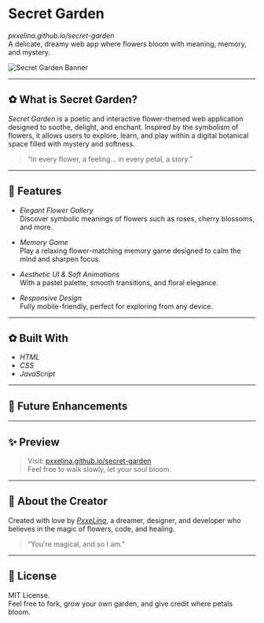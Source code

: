 # Secret Garden  
*pxxelina.github.io/secret-garden*  
A delicate, dreamy web app where flowers bloom with meaning, memory, and mystery.

![Secret Garden Banner](https://img.shields.io/badge/Welcome%20to%20my%20Garden-%F0%9F%8C%B8-pink)

---

## ✿ What is Secret Garden?

*Secret Garden* is a poetic and interactive flower-themed web application designed to soothe, delight, and enchant. Inspired by the symbolism of flowers, it allows users to explore, learn, and play within a digital botanical space filled with mystery and softness.

> “In every flower, a feeling... in every petal, a story.”

---

## 🌸 Features

- *Elegant Flower Gallery*  
  Discover symbolic meanings of flowers such as roses, cherry blossoms, and more.

- *Memory Game*  
  Play a relaxing flower-matching memory game designed to calm the mind and sharpen focus.

- *Aesthetic UI & Soft Animations*  
  With a pastel palette, smooth transitions, and floral elegance.

- *Responsive Design*  
  Fully mobile-friendly, perfect for exploring from any device.

---

## ✿ Built With

- *HTML*
- *CSS*
- *JavaScript*

---

## 🌷 Future Enhancements


---

## ✨ Preview

> Visit: [pxxelina.github.io/secret-garden](http://pxxelina.github.io/secret-garden)  
> Feel free to walk slowly, let your soul bloom.

---

## 💌 About the Creator

Created with love by [*PxxeLina*](https://github.com/pxxelina), a dreamer, designer, and developer who believes in the magic of flowers, code, and healing.

> “You're magical, and so I am.”

---

## 🌼 License

MIT License.  
Feel free to fork, grow your own garden, and give credit where petals bloom.
